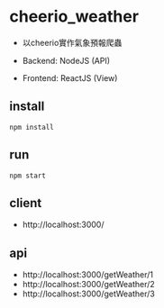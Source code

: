 # cheerio_weather

- 以cheerio實作氣象預報爬蟲

- Backend: NodeJS (API)

- Frontend: ReactJS (View)

## install

```
npm install
```

## run

```
npm start
```

## client

- http://localhost:3000/

## api

- http://localhost:3000/getWeather/1
- http://localhost:3000/getWeather/2
- http://localhost:3000/getWeather/3
